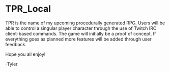 # TPR_Local

TPR is the name of my upcoming procedurally generated RPG. 
Users will be able to control a singular player character through the use of Twitch IRC client-based commands.
The game will initially be a proof of concept. If everything goes as planned more features will be added through user feedback. 

Hope you all enjoy!

-Tyler
